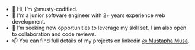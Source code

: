 - 👋 Hi, I’m @musty-codified.
- 👀 I'm a junior software engineer with 2+ years experience web development.
- 💞️ I’m seeking new opportunities to leverage my skill set. I am also open to collaboration and code reviews.
- 📫 You can find full details of my projects on linkedin [@ Mustapha Musa](https://www.linkedin.com/in/mustapha-musa/).

<!---
musty-codified/musty-codified is a ✨ special ✨ repository because its `README.md` (this file) appears on your GitHub profile.
You can click the Preview link to take a look at your changes.
--->
